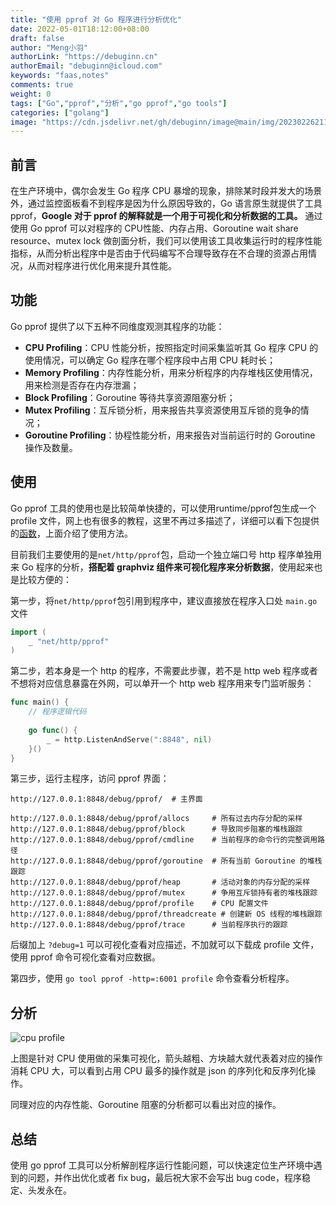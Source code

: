 ```yaml
---
title: "使用 pprof 对 Go 程序进行分析优化"
date: 2022-05-01T18:12:00+08:00
draft: false
author: "Meng小羽"
authorLink: "https://debuginn.cn"
authorEmail: "debuginn@icloud.com"
keywords: "faas,notes"
comments: true
weight: 0
tags: ["Go","pprof","分析","go pprof","go tools"]
categories: ["golang"]
image: "https://cdn.jsdelivr.net/gh/debuginn/image@main/img/202302262119034.jpg"
---
```


## 前言

在生产环境中，偶尔会发生 Go 程序 CPU 暴增的现象，排除某时段并发大的场景外，通过监控面板看不到程序是因为什么原因导致的，Go 语言原生就提供了工具 pprof，**Google 对于 pprof 的解释就是一个用于可视化和分析数据的工具。** 通过使用 Go pprof 可以对程序的 CPU性能、内存占用、Goroutine wait share resource、mutex lock 做剖面分析，我们可以使用该工具收集运行时的程序性能指标，从而分析出程序中是否由于代码编写不合理导致存在不合理的资源占用情况，从而对程序进行优化用来提升其性能。

## 功能

Go pprof 提供了以下五种不同维度观测其程序的功能：

- **CPU Profiling**：CPU 性能分析，按照指定时间采集监听其 Go 程序 CPU 的使用情况，可以确定 Go 程序在哪个程序段中占用 CPU 耗时长；
- **Memory Profiling**：内存性能分析，用来分析程序的内存堆栈区使用情况，用来检测是否存在内存泄漏；
- **Block Profiling**：Goroutine 等待共享资源阻塞分析；
- **Mutex Profiling**：互斥锁分析，用来报告共享资源使用互斥锁的竞争的情况；
- **Goroutine Profiling**：协程性能分析，用来报告对当前运行时的 Goroutine 操作及数量。

## 使用

Go pprof 工具的使用也是比较简单快捷的，可以使用runtime/pprof包生成一个 profile 文件，网上也有很多的教程，这里不再过多描述了，详细可以看下包提供的[函数](https://pkg.go.dev/runtime/pprof)，上面介绍了使用方法。

目前我们主要使用的是`net/http/pprof`包，启动一个独立端口号 http 程序单独用来 Go 程序的分析，**搭配着 graphviz 组件来可视化程序来分析数据**，使用起来也是比较方便的：

第一步，将`net/http/pprof`包引用到程序中，建议直接放在程序入口处 `main.go` 文件

```go
import (
    _ "net/http/pprof"
)
```

第二步，若本身是一个 http 的程序，不需要此步骤，若不是 http web 程序或者不想将对应信息暴露在外网，可以单开一个 http web 程序用来专门监听服务：

```go
func main() {
    // 程序逻辑代码
    
    go func() {
        _ = http.ListenAndServe(":8848", nil)
    }()
}
```

第三步，运行主程序，访问 pprof 界面：

```sybase
http://127.0.0.1:8848/debug/pprof/  # 主界面

http://127.0.0.1:8848/debug/pprof/allocs     # 所有过去内存分配的采样
http://127.0.0.1:8848/debug/pprof/block      # 导致同步阻塞的堆栈跟踪 
http://127.0.0.1:8848/debug/pprof/cmdline    # 当前程序的命令行的完整调用路径
http://127.0.0.1:8848/debug/pprof/goroutine  # 所有当前 Goroutine 的堆栈跟踪
http://127.0.0.1:8848/debug/pprof/heap       # 活动对象的内存分配的采样
http://127.0.0.1:8848/debug/pprof/mutex      # 争用互斥锁持有者的堆栈跟踪
http://127.0.0.1:8848/debug/pprof/profile    # CPU 配置文件
http://127.0.0.1:8848/debug/pprof/threadcreate # 创建新 OS 线程的堆栈跟踪
http://127.0.0.1:8848/debug/pprof/trace      # 当前程序执行的跟踪
```

后缀加上 `?debug=1` 可以可视化查看对应描述，不加就可以下载成 profile 文件，使用 pprof 命令可视化查看对应数据。

第四步，使用 `go tool pprof -http=:6001 profile` 命令查看分析程序。

## 分析

![cpu profile](https://cdn.jsdelivr.net/gh/debuginn/image@main/img/202302262125077.png)

上图是针对 CPU 使用做的采集可视化，箭头越粗、方块越大就代表着对应的操作消耗 CPU 大，可以看到占用 CPU 最多的操作就是 json 的序列化和反序列化操作。

同理对应的内存性能、Goroutine 阻塞的分析都可以看出对应的操作。

## 总结

使用 go pprof 工具可以分析解剖程序运行性能问题，可以快速定位生产环境中遇到的问题，并作出优化或者 fix bug，最后祝大家不会写出 bug code，程序稳定、头发永在。